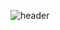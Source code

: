 ![header](https://capsule-render.vercel.app/api?type=waving&color=auto&height=230&text=Hello&animation=fadeIn&fontAlignY=40)

